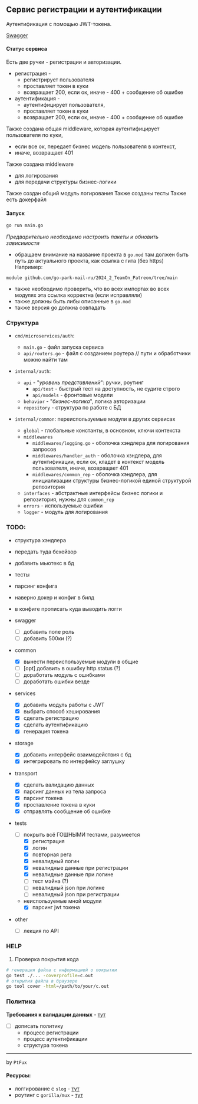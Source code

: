 ## Сервис регистрации и аутентификации
Аутентификация с помощью JWT-токена.

[Swagger](https://github.com/go-park-mail-ru/2024_2_TeamOn_Patreon/blob/polina-auth/docs/api/openapi.yaml)

#### Статус сервиса
Есть две ручки - регистрации и авторизации.
- регистрация - 
  - регистрирует пользователя
  - проставляет токен в куки
  - возвращает 200, если ок, иначе - 400 + сообщение об ошибке 
- аутентификация - 
  - аутентифицирует пользователя, 
  - проставляет токен в куки
  - возвращает 200, если ок, иначе - 400 + сообщение об ошибке

Также создана общая middleware, которая аутентифицирует пользователя по куки, 
  - если все ок, передает бизнес модель пользователя в контекст,
  - иначе, возвращает 401

Также создана middleware 
  - для логирования
  - для передачи структуры бизнес-логики

Также создан общий модуль логирования
Также созданы тесты
Также есть докерфайл

#### Запуск
```bash
go run main.go
```

_Предварительно необходимо настроить пакеты и обновить зависимости_
- обращаем внимание на название проекта в `go.mod` там должен быть путь до актуального проекта, как ссылка с гита (без https)
Например:
```
module github.com/go-park-mail-ru/2024_2_TeamOn_Patreon/tree/main
```
- также необходимо проверить, что во всех импортах во всех модулях эта ссылка корректна (если исправляли)
- также должны быть либы описанные в `go.mod`
- также версия go должна совпадать


### Структура
- `cmd/microservices/auth`:
  - `main.go` - файл запуска сервиса
  - `api/routers.go` - файл с созданием роутера // пути и обработчики можно найти там

- `internal/auth`:
  - `api` - "_уровень представлений_": ручки, роутинг
    - `api/test` - быстрый тест на доступность, не судите строго
    - `api/models` - фронтовые модели
  - `behavior` - "_бизнес-логика_", логика авторизации
  - `repository` - структура по работе с БД

- `internal/common`: переиспользуемые модули в других сервисах
  - `global` - глобальные константы, в основном, ключи контекста
  - `middlewares`
    - `middlewares/logging.go` - оболочка хэндлера для логирования запросов
    - `middlewares/handler_auth` - оболочка хзндлера, для аутентификации, если ок, кладет в контекст модель пользователя, иначе, возвращает 401
    - `middlewares/common_rep` - оболочка хэндлера, для инициализации структуры бизнес-логикой единой структурой репозитория
  - `interfaces` - абстрактные интерфейсы бизнес логики и репозитория, нужны для `common_rep`
  - `errors` - используемые ошибки
  - `logger` - модуль для логирования

### TODO:

- структура хэндлера
- передать туда бехейвор
- добавить мьютекс в бд
- тесты
- парсинг конфига
- наверно докер и конфиг в билд
- в конфиге прописать куда выводить логги


- swagger
  - [ ] добавить поле роль
  - [ ] добавить 500ки (?)

- common 
  - [x] вынести переиспользуемые модули в общие
  - [ ] [opt] добавить в ошибку http.status (?)
  - [ ] доработать модуль с ошибками
  - [ ] доработать ошибки везде

- services
  - [x] добавить модуль работы с JWT
  - [x] выбрать способ хэширования
  - [x] сделать регистрацию
  - [x] сделать аутентификацию
  - [x] генерация токена

- storage
  - [x] добавить интерфейс взаимодействия с бд
  - [x] интегрировать по интерфейсу заглушку

- transport
  - [x] сделать валидацию данных
  - [x] парсинг данных из тела запроса
  - [x] парсинг токена
  - [x] проставление токена в куки
  - [x] отправлять сообщение об ошибке

- tests
  - [ ] покрыть всё ГОШНЫМИ тестами, разумеется
    - [x] регистрация
    - [x] логин
    - [x] повторная рега
    - [x] невалидный логин
    - [x] невалидные данные при регистрации
    - [x] невалидные данные при логине
    - [ ] тест мэйна (?)
    - [ ] невалидный json при логине
    - [ ] невалидный json при регистрации
  - неиспользуемые мной модули
    - [x] парсинг jwt токена
  
- other
  - [ ] лекция по API
  
### HELP
1. Проверка покрытия кода
```bash
# генерация файла с информацией о покрытии
go test ./... -coverprofile=c.out
# открытия файла в браузере
go tool cover -html=/path/to/your/c.out
```

### Политика
__Требования к валидации данных__ - [тут](https://github.com/go-park-mail-ru/2024_2_TeamOn_Patreon/blob/polina-auth/docs/%D0%BF%D0%BE%D0%BB%D0%B8%D1%82%D0%B8%D0%BA%D0%B0%20%D0%B0%D1%83%D1%82%D0%B5%D0%BD%D1%82%D0%B8%D1%84%D1%82%D0%BA%D0%B0%D1%86%D0%B8%D0%B8.md)

- [ ] дописать политику
  - процесс регистрации
  - процесс аутентификации
  - структура токена

___
by `PtFux`

#### Ресурсы:
- логгирование с `slog` - [тут](https://habr.com/ru/companies/slurm/articles/798207/)
- роутинг с `gorilla/mux` - [тут](https://habr.com/ru/companies/ruvds/articles/561108/)
